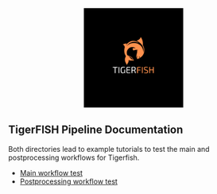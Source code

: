 <div align="center">
    <a href="#readme"><img src="../docs/source/imgs/tigerfish_logo.png" width="200"></a>
</div>

## TigerFISH Pipeline Documentation

Both directories lead to example tutorials to test the main and postprocessing workflows for Tigerfish.

* [Main workflow test](main/main_pipeline/expected_pipeline_output/)
* [Postprocessing workflow test](main/expected_pipeline_output/defined_coords_output/)
